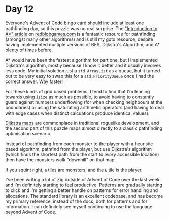 # Day 12

Everyone's Advent of Code bingo card should include at least one pathfinding day, so this puzzle was no real surprise. The ["Introduction to A*" article](https://www.redblobgames.com/pathfinding/a-star/introduction.html) on [redblobgames.com](https://www.redblobgames.com/) is a fantastic resource for pathfinding (amongst many other algorithms) and is still my goto resource, despite having implemented multiple versions of BFS, Dijkstra's Algorithm, and A* plenty of times before.

A* would have been the fastest algorithm for part one, but I implemented Dijkstra's algorithm, mostly because I know it better and it usually involves less code. My initial solution just a `std.ArrayList` as a queue, but it turned out to be very easy to swap this for a `std.PriorityQueue` once I had the correct answer. Way faster!

For these kinds of grid based problems, I tend to find that I'm leaning towards using `isize` as much as possible, to avoid having to constantly guard against numbers underflowing (for when checking neighbours at the boundaries) or using the saturating arithmetic operators (and having to deal with edge cases when distinct calcuations produce identical values).

[Dijkstra maps](http://www.roguebasin.com/index.php/The_Incredible_Power_of_Dijkstra_Maps) are commonplace in traditional roguelike development, and the second part of this puzzle maps almost directly to a classic pathfinding optimisation scenario.

Instead of pathfinding from each monster to the player with a heuristic based algorithm, pathfind from the player, but use Dijkstra's algorithm (which finds the shortest path from the start to _every_ accessible location) then have the monsters walk "downhill" on that map.

If you squint right, `a` tiles are monsters, and the `E` tile is the player.

I've been writing a lot of Zig outside of Advent of Code over the last week and I'm definitely starting to feel productive. Patterns are gradually starting to click and I'm getting a better handle on patterns for error handling and allocations. The standard library is an excellent codebase, and has become my primary reference, instead of the docs, both for patterns and for information. I can definitely see myself continuing to use the language beyond Advent of Code.
